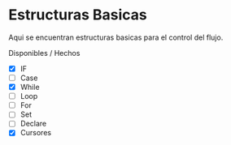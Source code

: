 # Estructuras Basicas

Aqui se encuentran estructuras basicas para el control del flujo.

Disponibles / Hechos
- [x] IF
- [ ] Case
- [x] While
- [ ] Loop
- [ ] For
- [ ] Set
- [ ] Declare
- [X] Cursores